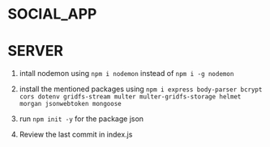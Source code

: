 # SOCIAL_APP

# SERVER
1. intall nodemon using `npm i nodemon` instead of `npm i -g nodemon`

2. install the mentioned packages using `npm i express body-parser bcrypt cors dotenv gridfs-stream multer multer-gridfs-storage helmet morgan jsonwebtoken mongoose`

3. run `npm init -y` for the package json

4. Review the last commit in index.js
